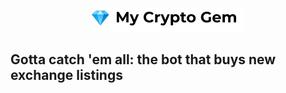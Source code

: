 <p align="center">
  <img alt="My Crypto Gem" src="https://github.com/TimTrademark/cryptogem-bot/raw/main/images/logo.png">
</p>

## Gotta catch 'em all: the bot that buys new exchange listings

